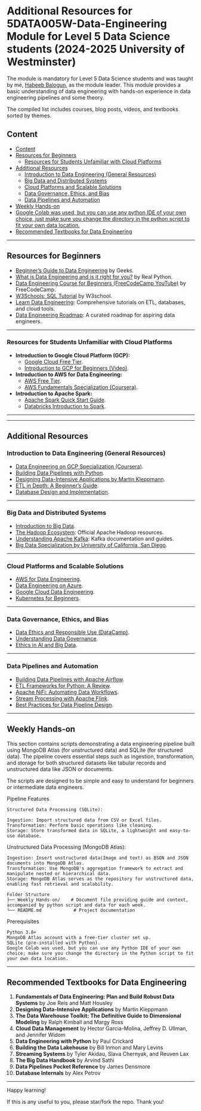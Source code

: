 # Additional Resources for 5DATA005W-Data-Engineering Module for Level 5 Data Science students (2024-2025 University of Westminster)

The module is mandatory for Level 5 Data Science students and was taught by me, [Habeeb Balogun](https://www.westminster.ac.uk/about-us/our-people/directory/balogun-habeeb), as the module leader. This module provides a basic understanding of data engineering with hands-on experience in data engineering pipelines and some theory.
 
The compiled list includes courses, blog posts, videos, and textbooks sorted by themes.

## Content
  - [Content](#content)
  - [Resources for Beginners](#resources-for-beginners)
    - [Resources for Students Unfamiliar with Cloud Platforms](#resources-for-students-unfamiliar-with-cloud-platforms)
  - [Additional Resources](#additional-resources)
    - [Introduction to Data Engineering (General Resources)](#introduction-to-data-engineering-general-resources)
    - [Big Data and Distributed Systems](#big-data-and-distributed-systems)
    - [Cloud Platforms and Scalable Solutions](#cloud-platforms-and-scalable-solutions)
    - [Data Governance, Ethics, and Bias](#data-governance-ethics-and-bias)
    - [Data Pipelines and Automation](#data-pipelines-and-automation)
  - [Weekly Hands-on](#weekly-hands-on)
  - [Google Colab was used, but you can use any python IDE of your own choice, just make sure you change the directory in the python script to fit your own data location.](#google-colab-was-used-but-you-can-use-any-python-ide-of-your-own-choice-just-make-sure-you-change-the-directory-in-the-python-script-to-fit-your-own-data-location)
  - [Recommended Textbooks for Data Engineering](#recommended-textbooks-for-data-engineering)
---
## Resources for Beginners
- [Beginner’s Guide to Data Engineering](https://www.geeksforgeeks.org/data-engineering-101/) by Geeks.
- [What is Data Engineering and is it right for you?](https://realpython.com/podcasts/rpp/42/) by Real Python.
- [Data Engineering Course for Beginners (FreeCodeCamp YouTube)](https://www.youtube.com/watch?v=PHsC_t0j1dU&t=901s) by FreeCodeCamp.
- [W3Schools: SQL Tutorial](https://www.w3schools.com/sql/) by W3school.
- [Learn Data Engineering](https://learndataengineering.com/): Comprehensive tutorials on ETL, databases, and cloud tools.
- [Data Engineering Roadmap](https://github.com/datastacktv/data-engineer-roadmap): A curated roadmap for aspiring data engineers.
---
### Resources for Students Unfamiliar with Cloud Platforms
- **Introduction to Google Cloud Platform (GCP):**
  - [Google Cloud Free Tier](https://cloud.google.com/free).
  - [Introduction to GCP for Beginners (Video)](https://www.youtube.com/watch?v=kzKFuHk8ovk&list=PLIivdWyY5sqKh1gDR0WpP9iIOY00IE0xL).
- **Introduction to AWS for Data Engineering:**
  - [AWS Free Tier](https://aws.amazon.com/free/).
  - [AWS Fundamentals Specialization (Coursera)](https://www.coursera.org/specializations/aws-fundamentals).
- **Introduction to Apache Spark:**
  - [Apache Spark Quick Start Guide](https://spark.apache.org/docs/latest/quick-start.html).
  - [Databricks Introduction to Spark](https://databricks.com/spark/about).
---
---
## Additional Resources
### Introduction to Data Engineering (General Resources)
- [Data Engineering on GCP Specialization (Coursera)](https://www.coursera.org/specializations/gcp-data-engineering).
- [Building Data Pipelines with Python](https://www.youtube.com/watch?v=Y_vQyMljDsE).
- [Designing Data-Intensive Applications by Martin Kleppmann](https://www.oreilly.com/library/view/designing-data-intensive-applications/9781491903063/).
- [ETL in Depth: A Beginner’s Guide](https://aws.amazon.com/what-is/etl/).
- [Database Design and Implementation](https://www.coursera.org/learn/database-management).
---
### Big Data and Distributed Systems
- [Introduction to Big Data](https://www.youtube.com/watch?v=j-0cUmUyb-Y).
- [The Hadoop Ecosystem](https://hadoop.apache.org/): Official Apache Hadoop resources.
- [Understanding Apache Kafka](https://kafka.apache.org/): Kafka documentation and guides.
- [Big Data Specialization by University of California, San Diego](https://www.coursera.org/specializations/big-data).
---
### Cloud Platforms and Scalable Solutions
- [AWS for Data Engineering](https://www.youtube.com/watch?v=6G0bLDIcO7Y).
- [Data Engineering on Azure](https://www.youtube.com/watch?v=sYfy2bQWIKg&list=PL9ooVrP1hQOGpbAJW6fvGa68Yb1C9Ytkt).
- [Google Cloud Data Engineering](https://www.youtube.com/watch?v=ZVgt1-LfWW4&list=PLWXckUXLY7LzOBySwKXb9fqejwpGcnAwi).
- [Kubernetes for Beginners](https://kubernetes.io/docs/tutorials/).
---
### Data Governance, Ethics, and Bias
- [Data Ethics and Responsible Use (DataCamp)](https://www.datacamp.com/blog/introduction-to-data-ethics).
- [Understanding Data Governance](https://cloud.google.com/learn/what-is-data-governance?hl=en).
- [Ethics in AI and Big Data](https://www.unglobalpulse.org/document/building-ethics-into-privacy-frameworks-for-big-data-and-ai/).
---
### Data Pipelines and Automation
- [Building Data Pipelines with Apache Airflow](https://airflow.apache.org/).
- [ETL Frameworks for Python: A Review](https://www.datacamp.com/blog/a-list-of-the-16-best-etl-tools-and-why-to-choose-them).
- [Apache NiFi: Automating Data Workflows](https://nifi.apache.org/).
- [Stream Processing with Apache Flink](https://flink.apache.org/).
- [Best Practices for Data Pipeline Design](https://learn.microsoft.com/en-us/data-engineering/playbook/articles/pipeline-reliability).
---
## Weekly Hands-on
This section contains scripts demonstrating a data engineering pipeline built using MongoDB Atlas (for unstructured data) and SQLite (for structured data). The pipeline covers essential steps such as ingestion, transformation, and storage for both structured datasets like tabular records and unstructured data like JSON or documents.

The scripts are designed to be simple and easy to understand for beginners or intermediate data engineers.

Pipeline Features
```
Structured Data Processing (SQLite):

Ingestion: Import structured data from CSV or Excel files.
Transformation: Perform basic operations like cleaning.
Storage: Store transformed data in SQLite, a lightweight and easy-to-use database.
```

Unstructured Data Processing (MongoDB Atlas):
```
Ingestion: Insert unstructured data(Image and text) as BSON and JSON documents into MongoDB Atlas.
Transformation: Use MongoDB's aggregation framework to extract and manipulate nested or hierarchical data.
Storage: MongoDB Atlas serves as the repository for unstructured data, enabling fast retrieval and scalability.
```
```
Folder Structure
├── Weekly Hands-on/    # Document file providing guide and context, accompanied by python script and data for each week. 
└── README.md            # Project documentation
```

Prerequisites
```
Python 3.8+
MongoDB Atlas account with a free-tier cluster set up.
SQLite (pre-installed with Python).
Google Colab was used, but you can use any Python IDE of your own choice; make sure you change the directory in the Python script to fit your own data location. 
```
---
## Recommended Textbooks for Data Engineering
1. **Fundamentals of Data Engineering: Plan and Build Robust Data Systems** by Joe Reis and Matt Housley  
2. **Designing Data-Intensive Applications** by Martin Kleppmann  
3. **The Data Warehouse Toolkit: The Definitive Guide to Dimensional Modeling** by Ralph Kimball and Margy Ross  
4. **Cloud Data Management** by Hector Garcia-Molina, Jeffrey D. Ullman, and Jennifer Widom  
5. **Data Engineering with Python** by Paul Crickard  
6. **Building the Data Lakehouse** by Bill Inmon and Mary Levins  
7. **Streaming Systems** by Tyler Akidau, Slava Chernyak, and Reuven Lax  
8. **The Big Data Handbook** by Arvind Sathi  
9. **Data Pipelines Pocket Reference** by James Densmore  
10. **Database Internals** by Alex Petrov  
---
Happy learning!

If this is any useful to you, please star/fork the repo. Thank you!
